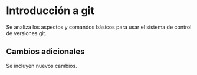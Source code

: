 # Introducción a git

Se analiza los aspectos y comandos básicos para usar el sistema de control de versiones git.

## Cambios adicionales

Se incluyen nuevos cambios.

